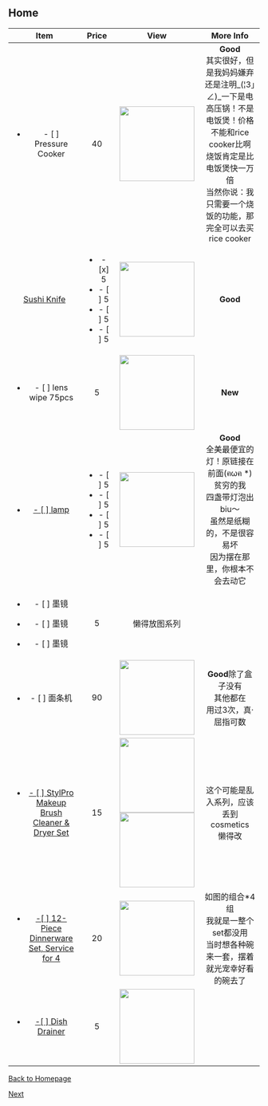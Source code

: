 ## Home



| Item | Price | View | More Info |
| :--: | :---: | :--: | :-------: |
|<ul><li>- [ ] Pressure Cooker</li></ul>|40|<img src="https://ws3.sinaimg.cn/large/006tNbRwly1fucppmb9rfj30m80m8q3n.jpg" width="150" />|**Good**<br />其实很好，但是我妈妈嫌弃<br />还是注明_(¦3」∠)_一下是电高压锅！不是电饭煲！价格不能和rice cooker比啊<br />烧饭肯定是比电饭煲快一万倍<br />当然你说：我只需要一个烧饭的功能，那完全可以去买rice cooker|
|<a href="https://amzn.to/2wj8TMj">Sushi Knife</a>|<ul><li>- [x] 5</li><li>- [ ] 5</li><li>- [ ] 5</li><li>- [ ] 5</li></ul>|<img src="https://bit.ly/2MN5Fdo" width="150">|**Good**|
|<a herf="https://amzn.to/2o742ZK"><ul><li>- [ ] lens wipe 75pcs </li></ul></a>|5|<img src="https://images-na.ssl-images-amazon.com/images/I/510g3xAb8mL.jpg" width="150">|**New**|
|<a href="https://bit.ly/2Augzj9"><ul><li>- [ ] lamp </li></ul></a>|<ul><li>- [ ] 5</li><li>- [ ] 5</li><li>- [ ] 5</li><li>- [ ] 5</li></ul>|<img src="https://www.ikea.com/PIAimages/0529949_PE646443_S5.JPG" width="150" />|**Good**<br />全美最便宜的灯！原链接在前面(ฅωฅ *)<br />贫穷的我<br />四盏带灯泡出biu～<br />虽然是纸糊的，不是很容易坏<br />因为摆在那里，你根本不会去动它<br />|
|<ul><li>- [ ] 墨镜</li></ul><ul><li>- [ ] 墨镜</li></ul><ul><li>- [ ] 墨镜</li></ul>|5|懒得放图系列||
|<ul><li>- [ ] 面条机</li></ul>|90|<img src="https://bit.ly/2PEioO0" width="150">|**Good**除了盒子没有<br />其他都在<br />用过3次，真·屈指可数|
|<a href="https://bit.ly/2NjdSmu"><ul><li> - [ ] StylPro Makeup Brush Cleaner & Dryer Set</li><ul></ul></a>|15|<img src="https://bit.ly/2BNmUXr" width=150><img src="https://bit.ly/2BPvK7e" width=150>|这个可能是乱入系列，应该丢到cosmetics<br />懒得改|
|<a href="https://amzn.to/2Lu32s5"><ul><li> -[ ] 12-Piece Dinnerware Set, Service for 4</li></ul></a>|20|<img src="https://bit.ly/2PFshuS" width=150>|如图的组合*4组<br />我就是一整个set都没用<br />当时想各种碗来一套，摆着就光宠幸好看的碗去了|
|<a href="https://amzn.to/2wguLYm"><ul><li> -[ ] Dish Drainer</li></ul></a>|5|<img src="https://bit.ly/2P82z12" width=150>||

[Back to Homepage](https://github.com/radium0729/Personal-Sale/blob/master/README.md)

[Next](https://github.com/radium0729/Personal-Sale/blob/master/Cosmetics.md)	

